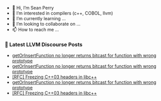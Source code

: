 - 👋 Hi, I’m Sean Perry
- 👀 I’m interested in compilers (c++, COBOL, llvm)
- 🌱 I’m currently learning ...
- 💞️ I’m looking to collaborate on ...
- 📫 How to reach me ...

<!---
s66perry/s66perry is a ✨ special ✨ repository because its `README.md` (this file) appears on your GitHub profile.
You can click the Preview link to take a look at your changes.
--->
### 📕 Latest LLVM Discourse Posts

<!-- DISCOURSE-LLVM:START -->
- [getOrInsertFunction no longer returns bitcast for function with wrong prototype](https://discourse.llvm.org/t/getorinsertfunction-no-longer-returns-bitcast-for-function-with-wrong-prototype/77324#post_4)
- [getOrInsertFunction no longer returns bitcast for function with wrong prototype](https://discourse.llvm.org/t/getorinsertfunction-no-longer-returns-bitcast-for-function-with-wrong-prototype/77324#post_3)
- [[RFC] Freezing C++03 headers in libc++](https://discourse.llvm.org/t/rfc-freezing-c-03-headers-in-libc/77319#post_6)
- [getOrInsertFunction no longer returns bitcast for function with wrong prototype](https://discourse.llvm.org/t/getorinsertfunction-no-longer-returns-bitcast-for-function-with-wrong-prototype/77324#post_2)
- [[RFC] Freezing C++03 headers in libc++](https://discourse.llvm.org/t/rfc-freezing-c-03-headers-in-libc/77319#post_5)
<!-- DISCOURSE-LLVM:END -->
